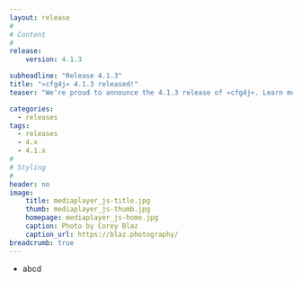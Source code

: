 ```yaml
---
layout: release
#
# Content
#
release:
    version: 4.1.3

subheadline: "Release 4.1.3"
title: "»cfg4j« 4.1.3 released!"
teaser: "We're proud to announce the 4.1.3 release of »cfg4j«. Learn more about new features in this article."

categories:
  - releases
tags:
  - releases
  - 4.x
  - 4.1.x
#
# Styling
#
header: no
image:
    title: mediaplayer_js-title.jpg
    thumb: mediaplayer_js-thumb.jpg
    homepage: mediaplayer_js-home.jpg
    caption: Photo by Corey Blaz
    caption_url: https://blaz.photography/
breadcrumb: true
---
```


* abcd